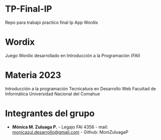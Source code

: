 # TP-Final-IP
Repo para trabajo practico final Ip App Wordix


# Wordix
Juego Wordix desarrollado en Introducción a la Programación (FAI)

# Materia 2023

Introducción a la programación
Tecnicatura en Desarrollo Web
Facultad de Informática
Universidad Nacional del Comahue

# Integrantes del grupo

- **Mónica M. Zuluaga P.** - Legajo FAI 4356 - mail: monicazul.desarrollo@gmail.com - Github: MoniZuluagaP 